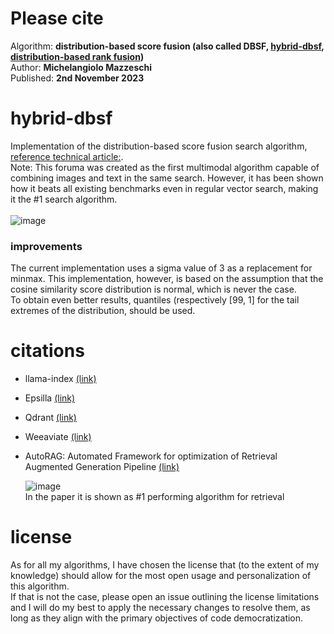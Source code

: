 # Please cite
Algorithm: **distribution-based score fusion (also called DBSF, [hybrid-dbsf](https://arxiv.org/html/2410.20878v1), [distribution-based rank fusion](https://github.com/deepset-ai/haystack/issues/7914))**<br>
Author: **Michelangiolo Mazzeschi**<br>
Published: **2nd November 2023**

# hybrid-dbsf
Implementation of the distribution-based score fusion search algorithm, [reference technical article:](https://medium.com/plain-simple-software/distribution-based-score-fusion-dbsf-a-new-approach-to-vector-search-ranking-f87c37488b18).<br>
Note: This foruma was created as the first multimodal algorithm capable of combining images and text in the same search. However, it has been shown how it beats all existing benchmarks even in regular vector search, making it the #1 search algorithm.
<br><br>
![image](https://github.com/user-attachments/assets/36e12dba-670f-4e94-a031-8d586b4c02f3)

### improvements
The current implementation uses a sigma value of 3 as a replacement for minmax. This implementation, however, is based on the assumption that the cosine similarity score distribution is normal, which is never the case.<br>
To obtain even better results, quantiles (respectively [99, 1] for the tail extremes of the distribution, should be used.

# citations

- llama-index [(link)](https://docs.llamaindex.ai/en/stable/examples/retrievers/relative_score_dist_fusion/)
- Epsilla [(link)](https://epsilla-inc.gitbook.io/epsilladb/epsilla-vector-database/advanced-topics/hybrid-search)
- Qdrant [(link)](https://qdrant.tech/documentation/concepts/hybrid-queries/)
- Weeaviate [(link)](https://haystack.deepset.ai/release-notes/2.3.0)
- AutoRAG: Automated Framework for optimization of Retrieval Augmented Generation Pipeline [(link)](https://arxiv.org/html/2410.20878v1)

  ![image](https://github.com/user-attachments/assets/816af563-e139-40f4-9f80-565f41fccb47)<br>
  In the paper it is shown as #1 performing algorithm for retrieval

# license
As for all my algorithms, I have chosen the license that (to the extent of my knowledge) should allow for the most open usage and personalization of this algorithm.<br>
If that is not the case, please open an issue outlining the license limitations and I will do my best to apply the necessary changes to resolve them, as long as they align with the primary objectives of code democratization. 
